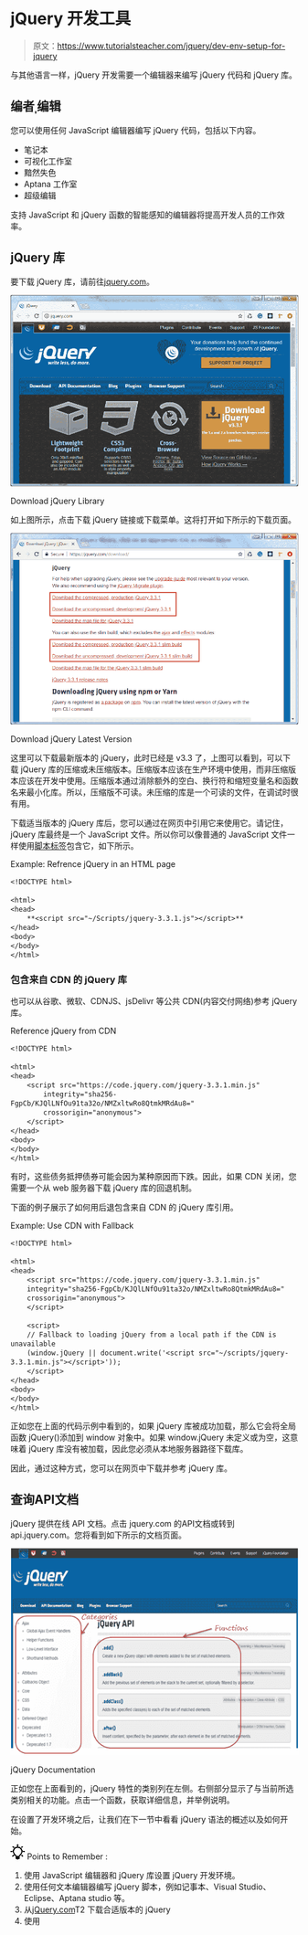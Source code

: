 # jQuery 开发工具

> 原文：<https://www.tutorialsteacher.com/jquery/dev-env-setup-for-jquery>

与其他语言一样，jQuery 开发需要一个编辑器来编写 jQuery 代码和 jQuery 库。

## 编者ˌ编辑

您可以使用任何 JavaScript 编辑器编写 jQuery 代码，包括以下内容。

*   笔记本
*   可视化工作室
*   黯然失色
*   Aptana 工作室
*   超级编辑

支持 JavaScript 和 jQuery 函数的智能感知的编辑器将提高开发人员的工作效率。

## jQuery 库

要下载 jQuery 库，请前往[jquery.com](https://jquery.com/)。

[![Download jQuery Library](img/cf4b9e47eda8df5602f7ae5eba925818.png)](../../Content/images/jquery/download-jquery.png) 

Download jQuery Library



如上图所示，点击下载 jQuery 链接或下载菜单。这将打开如下所示的下载页面。

[![](img/14c9076635a2d8e0ca3d3900e2b5b7e2.png)](../../Content/images/jquery/download-jquery-lib3.png) 

Download jQuery Latest Version



这里可以下载最新版本的 jQuery，此时已经是 v3.3 了，上图可以看到，可以下载 jQuery 库的压缩或未压缩版本。压缩版本应该在生产环境中使用，而非压缩版本应该在开发中使用。压缩版本通过消除额外的空白、换行符和缩短变量名和函数名来最小化库。所以，压缩版不可读。未压缩的库是一个可读的文件，在调试时很有用。

下载适当版本的 jQuery 库后，您可以通过在网页中引用它来使用它。请记住，jQuery 库最终是一个 JavaScript 文件。所以你可以像普通的 JavaScript 文件一样使用[脚本标签](/javascript/script-tag)包含它，如下所示。

Example: Refrence jQuery in an HTML page

```
<!DOCTYPE html>

<html>
<head>
    **<script src="~/Scripts/jquery-3.3.1.js"></script>** 
</head>
<body>
</body>
</html>
```

### 包含来自 CDN 的 jQuery 库

也可以从谷歌、微软、CDNJS、jsDelivr 等公共 CDN(内容交付网络)参考 jQuery 库。

Reference jQuery from CDN

```
<!DOCTYPE html>

<html>
<head>
    <script src="https://code.jquery.com/jquery-3.3.1.min.js"
        integrity="sha256-FgpCb/KJQlLNfOu91ta32o/NMZxltwRo8QtmkMRdAu8="
        crossorigin="anonymous">
    </script>
</head>
<body>
</body>
</html>
```

有时，这些债务抵押债券可能会因为某种原因而下跌。因此，如果 CDN 关闭，您需要一个从 web 服务器下载 jQuery 库的回退机制。

下面的例子展示了如何用后退包含来自 CDN 的 jQuery 库引用。

Example: Use CDN with Fallback

```
<!DOCTYPE html>

<html>
<head>
    <script src="https://code.jquery.com/jquery-3.3.1.min.js"
    integrity="sha256-FgpCb/KJQlLNfOu91ta32o/NMZxltwRo8QtmkMRdAu8="
    crossorigin="anonymous">
    </script>

    <script>
    // Fallback to loading jQuery from a local path if the CDN is unavailable
    (window.jQuery || document.write('<script src="~/scripts/jquery-3.3.1.min.js"></script>'));
    </script>
</head>
<body>
</body>
</html>
```

正如您在上面的代码示例中看到的，如果 jQuery 库被成功加载，那么它会将全局函数 jQuery()添加到 window 对象中。如果 window.jQuery 未定义或为空，这意味着 jQuery 库没有被加载，因此您必须从本地服务器路径下载库。

因此，通过这种方式，您可以在网页中下载并参考 jQuery 库。

## 查询API文档

jQuery 提供在线 API 文档。点击 jquery.com 的API文档或转到 api.jquery.com。您将看到如下所示的文档页面。

[![jQuery Documentation](img/b6d43150f774242081278761126be13d.png)](../../Content/images/jquery/jq-api-doc.png) 

jQuery Documentation



正如您在上面看到的，jQuery 特性的类别列在左侧。右侧部分显示了与当前所选类别相关的功能。点击一个函数，获取详细信息，并举例说明。

在设置了开发环境之后，让我们在下一节中看看 jQuery 语法的概述以及如何开始。

![](img/85db52f5404f0c468e1b194aa487d6a1.png)  Points to Remember :

1.  使用 JavaScript 编辑器和 jQuery 库设置 jQuery 开发环境。
2.  使用任何文本编辑器编写 jQuery 脚本，例如记事本、Visual Studio、Eclipse、Aptana studio 等。
3.  从[jQuery.com](jquery.com "jQuery Official Site")T2 下载合适版本的 jQuery
4.  使用